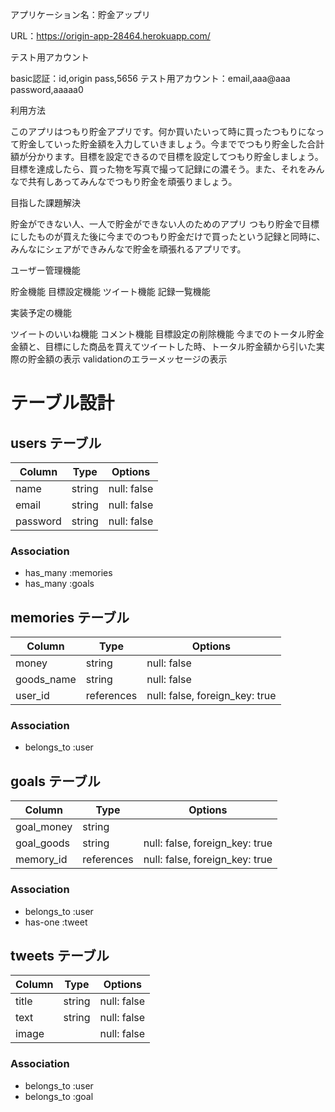 アプリケーション名：貯金アップリ

URL：https://origin-app-28464.herokuapp.com/

テスト用アカウント

  basic認証：id,origin  pass,5656
  テスト用アカウント：email,aaa@aaa  password,aaaaa0

利用方法

  このアプリはつもり貯金アプリです。何か買いたいって時に買ったつもりになって貯金していった貯金額を入力していきましょう。今まででつもり貯金した合計額が分かります。目標を設定できるので目標を設定してつもり貯金しましょう。目標を達成したら、買った物を写真で撮って記録にの濃そう。また、それをみんなで共有しあってみんなでつもり貯金を頑張りましょう。

目指した課題解決

  貯金ができない人、一人で貯金ができない人のためのアプリ
  つもり貯金で目標にしたものが買えた後に今までのつもり貯金だけで買ったという記録と同時に、みんなにシェアができみんなで貯金を頑張れるアプリです。

ユーザー管理機能

  貯金機能
  目標設定機能
  ツイート機能
  記録一覧機能

実装予定の機能

  ツイートのいいね機能
  コメント機能
  目標設定の削除機能
  今までのトータル貯金金額と、目標にした商品を買えてツイートした時、トータル貯金額から引いた実際の貯金額の表示
  validationのエラーメッセージの表示


# テーブル設計

## users テーブル

| Column   | Type   | Options     |
| -------- | ------ | ----------- |
| name     | string | null: false |
| email    | string | null: false |
| password | string | null: false |

### Association
- has_many :memories
- has_many :goals

## memories テーブル

| Column     | Type       | Options                        |
| ---------- | -----------| -----------------------------  |
| money      | string     | null: false                    |
| goods_name | string     | null: false                    |
| user_id    | references | null: false, foreign_key: true |

### Association
- belongs_to :user

## goals テーブル

| Column  | Type          | Options                        |
| ------- | ------------- | ------------------------------ |
| goal_money | string     |                                |
| goal_goods | string     | null: false, foreign_key: true |
| memory_id  | references | null: false, foreign_key: true |

### Association
- belongs_to :user
- has-one :tweet
## tweets テーブル

| Column  | Type       | Options     |
| ------- | ---------- | ----------- |
| title   | string     | null: false |
| text    | string     | null: false |
| image   |            | null: false |

### Association
- belongs_to :user
- belongs_to :goal